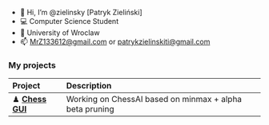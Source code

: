 - 👋 Hi, I’m @zielinsky [Patryk Zieliński]
- 💻 Computer Science Student
- 🏫 University of Wroclaw
- 📫 MrZ133612@gmail.com or patrykzielinskiti@gmail.com

### My projects
|**Project**|**Description**|
|:---|:---|
|♟ **[Chess GUI](https:/github.com/zielinsky/chess)**|Working on ChessAI based on minmax + alpha beta pruning|

<!---
zielinsky/zielinsky is a ✨ special ✨ repository because its `README.md` (this file) appears on your GitHub profile.
You can click the Preview link to take a look at your changes.
--->
